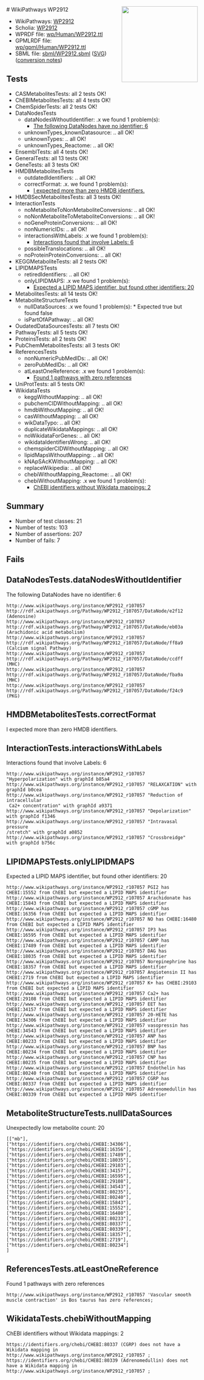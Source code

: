 <img style="float: right; width: 200px" src="../logo.png" />
# WikiPathways WP2912

* WikiPathways: [WP2912](https://identifiers.org/wikipathways:WP2912)
* Scholia: [WP2912](https://scholia.toolforge.org/wikipathways/WP2912)
* WPRDF file: [wp/Human/WP2912.ttl](../wp/Human/WP2912.ttl)
* GPMLRDF file: [wp/gpml/Human/WP2912.ttl](../wp/gpml/Human/WP2912.ttl)
* SBML file: [sbml/WP2912.sbml](../sbml/WP2912.sbml) ([SVG](../sbml/WP2912.svg)) ([conversion notes](../sbml/WP2912.txt))

## Tests
* CASMetabolitesTests: all 2 tests OK!
* ChEBIMetabolitesTests: all 4 tests OK!
* ChemSpiderTests: all 2 tests OK!
* DataNodesTests
    * dataNodesWithoutIdentifier: .x we found 1 problem(s):
        * [The following DataNodes have no identifier: 6](#d2d32fa5)
    * unknownTypes_knownDatasource: .. all OK!
    * unknownTypes: .. all OK!
    * unknownTypes_Reactome: .. all OK!
* EnsemblTests: all 4 tests OK!
* GeneralTests: all 13 tests OK!
* GeneTests: all 3 tests OK!
* HMDBMetabolitesTests
    * outdatedIdentifiers: .. all OK!
    * correctFormat: .x. we found 1 problem(s):
        * [I expected more than zero HMDB identifiers.](#ad154c1e)
* HMDBSecMetabolitesTests: all 3 tests OK!
* InteractionTests
    * noMetaboliteToNonMetaboliteConversions: .. all OK!
    * noNonMetaboliteToMetaboliteConversions: .. all OK!
    * noGeneProteinConversions: .. all OK!
    * nonNumericIDs: .. all OK!
    * interactionsWithLabels: .x we found 1 problem(s):
        * [Interactions found that involve Labels: 6](#630d267d)
    * possibleTranslocations: .. all OK!
    * noProteinProteinConversions: .. all OK!
* KEGGMetaboliteTests: all 2 tests OK!
* LIPIDMAPSTests
    * retiredIdentifiers: .. all OK!
    * onlyLIPIDMAPS: .x we found 1 problem(s):
        * [Expected a LIPID MAPS identifier, but found other identifiers: 20](#d0bfb697)
* MetabolitesTests: all 14 tests OK!
* MetaboliteStructureTests
    * nullDataSources: .x we found 1 problem(s):
            * Expected true but found false
    * isPartOfAPathway: .. all OK!
* OudatedDataSourcesTests: all 7 tests OK!
* PathwayTests: all 5 tests OK!
* ProteinsTests: all 2 tests OK!
* PubChemMetabolitesTests: all 3 tests OK!
* ReferencesTests
    * nonNumericPubMedIDs: .. all OK!
    * zeroPubMedIDs: .. all OK!
    * atLeastOneReference: .x we found 1 problem(s):
        * [Found 1 pathways with zero references](#35eb778e)
* UniProtTests: all 5 tests OK!
* WikidataTests
    * keggWithoutMapping: .. all OK!
    * pubchemCIDWithoutMapping: .. all OK!
    * hmdbWithoutMapping: .. all OK!
    * casWithoutMapping: .. all OK!
    * wikDataTypo: .. all OK!
    * duplicateWikidataMappings: .. all OK!
    * noWikidataForGenes: .. all OK!
    * wikidataIdentifiersWrong: .. all OK!
    * chemspiderCIDWithoutMapping: .. all OK!
    * lipidMapsWithoutMapping: .. all OK!
    * kNApSAcKWithoutMapping: .. all OK!
    * replaceWikipedia: .. all OK!
    * chebiWithoutMapping_Reactome: .. all OK!
    * chebiWithoutMapping: .x we found 1 problem(s):
        * [ChEBI identifiers without Wikidata mappings: 2](#a8d554ce)


## Summary

* Number of test classes: 21
* Number of tests: 103
* Number of assertions: 207
* Number of fails: 7

## Fails

<a name="d2d32fa5" />

## DataNodesTests.dataNodesWithoutIdentifier

The following DataNodes have no identifier: 6
```
http://www.wikipathways.org/instance/WP2912_r107057 http://rdf.wikipathways.org/Pathway/WP2912_r107057/DataNode/e2f12 (Adenosine)
http://www.wikipathways.org/instance/WP2912_r107057 http://rdf.wikipathways.org/Pathway/WP2912_r107057/DataNode/eb03a (Arachidonic acid metabolism)
http://www.wikipathways.org/instance/WP2912_r107057 http://rdf.wikipathways.org/Pathway/WP2912_r107057/DataNode/ff8a9 (Calcium signal Pathway)
http://www.wikipathways.org/instance/WP2912_r107057 http://rdf.wikipathways.org/Pathway/WP2912_r107057/DataNode/ccdff (MHC)
http://www.wikipathways.org/instance/WP2912_r107057 http://rdf.wikipathways.org/Pathway/WP2912_r107057/DataNode/fba9a (MHC)
http://www.wikipathways.org/instance/WP2912_r107057 http://rdf.wikipathways.org/Pathway/WP2912_r107057/DataNode/f24c9 (PKG)
```

<a name="ad154c1e" />

## HMDBMetabolitesTests.correctFormat

I expected more than zero HMDB identifiers.
<a name="630d267d" />

## InteractionTests.interactionsWithLabels

Interactions found that involve Labels: 6
```
http://www.wikipathways.org/instance/WP2912_r107057 "Hyperpolarization" with graphId b85a4
http://www.wikipathways.org/instance/WP2912_r107057 "RELAXCATION" with graphId b0cea
http://www.wikipathways.org/instance/WP2912_r107057 "Reduction of intracellular
 Ca2+ concentration" with graphId a9371
http://www.wikipathways.org/instance/WP2912_r107057 "Depolarization" with graphId f1346
http://www.wikipathways.org/instance/WP2912_r107057 "Intravasal pressure
/stretch" with graphId a0852
http://www.wikipathways.org/instance/WP2912_r107057 "Crossbreidge" with graphId b756c
```

<a name="d0bfb697" />

## LIPIDMAPSTests.onlyLIPIDMAPS

Expected a LIPID MAPS identifier, but found other identifiers: 20
```
http://www.wikipathways.org/instance/WP2912_r107057 PGI2 has CHEBI:15552 from ChEBI but expected a LIPID MAPS identifier
http://www.wikipathways.org/instance/WP2912_r107057 Arachidonate has CHEBI:15843 from ChEBI but expected a LIPID MAPS identifier
http://www.wikipathways.org/instance/WP2912_r107057 cGMP has CHEBI:16356 from ChEBI but expected a LIPID MAPS identifier
http://www.wikipathways.org/instance/WP2912_r107057 NO has CHEBI:16480 from ChEBI but expected a LIPID MAPS identifier
http://www.wikipathways.org/instance/WP2912_r107057 IP3 has CHEBI:16595 from ChEBI but expected a LIPID MAPS identifier
http://www.wikipathways.org/instance/WP2912_r107057 CAMP has CHEBI:17489 from ChEBI but expected a LIPID MAPS identifier
http://www.wikipathways.org/instance/WP2912_r107057 DAG has CHEBI:18035 from ChEBI but expected a LIPID MAPS identifier
http://www.wikipathways.org/instance/WP2912_r107057 Norepinephrine has CHEBI:18357 from ChEBI but expected a LIPID MAPS identifier
http://www.wikipathways.org/instance/WP2912_r107057 Angiotensin II has CHEBI:2719 from ChEBI but expected a LIPID MAPS identifier
http://www.wikipathways.org/instance/WP2912_r107057 K+ has CHEBI:29103 from ChEBI but expected a LIPID MAPS identifier
http://www.wikipathways.org/instance/WP2912_r107057 Ca2+ has CHEBI:29108 from ChEBI but expected a LIPID MAPS identifier
http://www.wikipathways.org/instance/WP2912_r107057 EET has CHEBI:34157 from ChEBI but expected a LIPID MAPS identifier
http://www.wikipathways.org/instance/WP2912_r107057 20-HETE has CHEBI:34306 from ChEBI but expected a LIPID MAPS identifier
http://www.wikipathways.org/instance/WP2912_r107057 vasopressin has CHEBI:34543 from ChEBI but expected a LIPID MAPS identifier
http://www.wikipathways.org/instance/WP2912_r107057 ANP has CHEBI:80233 from ChEBI but expected a LIPID MAPS identifier
http://www.wikipathways.org/instance/WP2912_r107057 BNP has CHEBI:80234 from ChEBI but expected a LIPID MAPS identifier
http://www.wikipathways.org/instance/WP2912_r107057 CNP has CHEBI:80235 from ChEBI but expected a LIPID MAPS identifier
http://www.wikipathways.org/instance/WP2912_r107057 Endothelin has CHEBI:80240 from ChEBI but expected a LIPID MAPS identifier
http://www.wikipathways.org/instance/WP2912_r107057 CGRP has CHEBI:80337 from ChEBI but expected a LIPID MAPS identifier
http://www.wikipathways.org/instance/WP2912_r107057 Adrenomedullin has CHEBI:80339 from ChEBI but expected a LIPID MAPS identifier
```

<a name="919041a8" />

## MetaboliteStructureTests.nullDataSources

Unexpectedly low metabolite count: 20
```
[["mb"],
["https://identifiers.org/chebi/CHEBI:34306"],
["https://identifiers.org/chebi/CHEBI:16356"],
["https://identifiers.org/chebi/CHEBI:17489"],
["https://identifiers.org/chebi/CHEBI:18035"],
["https://identifiers.org/chebi/CHEBI:29103"],
["https://identifiers.org/chebi/CHEBI:34157"],
["https://identifiers.org/chebi/CHEBI:16595"],
["https://identifiers.org/chebi/CHEBI:29108"],
["https://identifiers.org/chebi/CHEBI:34543"],
["https://identifiers.org/chebi/CHEBI:80235"],
["https://identifiers.org/chebi/CHEBI:80240"],
["https://identifiers.org/chebi/CHEBI:15843"],
["https://identifiers.org/chebi/CHEBI:15552"],
["https://identifiers.org/chebi/CHEBI:16480"],
["https://identifiers.org/chebi/CHEBI:80233"],
["https://identifiers.org/chebi/CHEBI:80337"],
["https://identifiers.org/chebi/CHEBI:80339"],
["https://identifiers.org/chebi/CHEBI:18357"],
["https://identifiers.org/chebi/CHEBI:2719"],
["https://identifiers.org/chebi/CHEBI:80234"]
]
```

<a name="35eb778e" />

## ReferencesTests.atLeastOneReference

Found 1 pathways with zero references
```
http://www.wikipathways.org/instance/WP2912_r107057 'Vascular smooth muscle contraction' in Bos taurus has zero references; 
```

<a name="a8d554ce" />

## WikidataTests.chebiWithoutMapping

ChEBI identifiers without Wikidata mappings: 2
```
https://identifiers.org/chebi/CHEBI:80337 (CGRP) does not have a Wikidata mapping in http://www.wikipathways.org/instance/WP2912_r107057 ; 
https://identifiers.org/chebi/CHEBI:80339 (Adrenomedullin) does not have a Wikidata mapping in http://www.wikipathways.org/instance/WP2912_r107057 ; 
```

